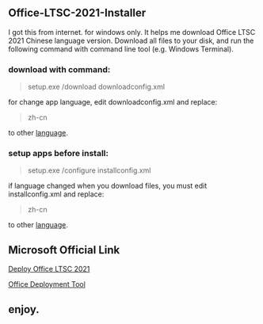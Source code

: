 ## Office-LTSC-2021-Installer

I got this from internet. for windows only. It helps me download Office LTSC 2021 Chinese language version.
Download all files to your disk, and run the following command with command line tool (e.g. Windows Terminal).

### **download** with command:

> setup.exe /download downloadconfig.xml

for change app language, edit downloadconfig.xml and replace:

> zh-cn

to other [language](https://docs.microsoft.com/en-us/deployoffice/office-deployment-tool-configuration-options#language-element).

### **setup** apps before install:

> setup.exe /configure installconfig.xml

if language changed when you download files, you must edit installconfig.xml and replace:

> zh-cn

to other [language](https://docs.microsoft.com/en-us/deployoffice/office-deployment-tool-configuration-options#language-element).

## Microsoft Official Link

[Deploy Office LTSC 2021](https://docs.microsoft.com/en-us/deployoffice/ltsc2021/deploy)

[Office Deployment Tool](https://www.microsoft.com/download/details.aspx?id=49117)

## enjoy.
